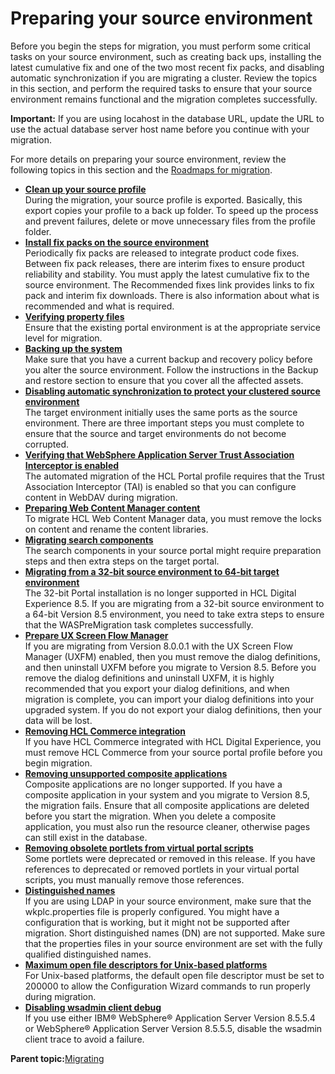# Preparing your source environment

Before you begin the steps for migration, you must perform some critical tasks on your source environment, such as creating back ups, installing the latest cumulative fix and one of the two most recent fix packs, and disabling automatic synchronization if you are migrating a cluster. Review the topics in this section, and perform the required tasks to ensure that your source environment remains functional and the migration completes successfully.

**Important:** If you are using locahost in the database URL, update the URL to use the actual database server host name before you continue with your migration.

For more details on preparing your source environment, review the following topics in this section and the [Roadmaps for migration](../install/rm_migration.md).

-   **[Clean up your source profile](../migrate/mig_clean_source.md)**  
During the migration, your source profile is exported. Basically, this export copies your profile to a back up folder. To speed up the process and prevent failures, delete or move unnecessary files from the profile folder.
-   **[Install fix packs on the source environment](../migrate/mig_inst_fixpacks_wp7.md)**  
Periodically fix packs are released to integrate product code fixes. Between fix pack releases, there are interim fixes to ensure product reliability and stability. You must apply the latest cumulative fix to the source environment. The Recommended fixes link provides links to fix pack and interim fix downloads. There is also information about what is recommended and what is required.
-   **[Verifying property files](../migrate/verify_property_files.md)**  
Ensure that the existing portal environment is at the appropriate service level for migration.
-   **[Backing up the system](../migrate/back_up_the_system.md)**  
Make sure that you have a current backup and recovery policy before you alter the source environment. Follow the instructions in the Backup and restore section to ensure that you cover all the affected assets.
-   **[Disabling automatic synchronization to protect your clustered source environment](../migrate/mig_disable_auto-sync.md)**  
The target environment initially uses the same ports as the source environment. There are three important steps you must complete to ensure that the source and target environments do not become corrupted.
-   **[Verifying that WebSphere Application Server Trust Association Interceptor is enabled](../migrate/mig_pre_src_tai.md)**  
The automated migration of the HCL Portal profile requires that the Trust Association Interceptor \(TAI\) is enabled so that you can configure content in WebDAV during migration.
-   **[Preparing Web Content Manager content](../migrate/wcm_specific_steps.md)**  
To migrate HCL Web Content Manager data, you must remove the locks on content and rename the content libraries.
-   **[Migrating search components](../migrate/mig_t_search.md)**  
The search components in your source portal might require preparation steps and then extra steps on the target portal.
-   **[Migrating from a 32-bit source environment to 64-bit target environment](../migrate/mig_t_sourcenv_32to64.md)**  
The 32-bit Portal installation is no longer supported in HCL Digital Experience 8.5. If you are migrating from a 32-bit source environment to a 64-bit Version 8.5 environment, you need to take extra steps to ensure that the WASPreMigration task completes successfully.
-   **[Prepare UX Screen Flow Manager](../migrate/mig_pre_uxfm.md)**  
If you are migrating from Version 8.0.0.1 with the UX Screen Flow Manager \(UXFM\) enabled, then you must remove the dialog definitions, and then uninstall UXFM before you migrate to Version 8.5. Before you remove the dialog definitions and uninstall UXFM, it is highly recommended that you export your dialog definitions, and when migration is complete, you can import your dialog definitions into your upgraded system. If you do not export your dialog definitions, then your data will be lost.
-   **[Removing HCL Commerce integration](../migrate/mig_pre_commerce_integration.md)**  
If you have HCL Commerce integrated with HCL Digital Experience, you must remove HCL Commerce from your source portal profile before you begin migration.
-   **[Removing unsupported composite applications](../migrate/mig_pre_remove_cai.md)**  
Composite applications are no longer supported. If you have a composite application in your system and you migrate to Version 8.5, the migration fails. Ensure that all composite applications are deleted before you start the migration. When you delete a composite application, you must also run the resource cleaner, otherwise pages can still exist in the database.
-   **[Removing obsolete portlets from virtual portal scripts](../migrate/mig_depcr_vp_scripts.md)**  
Some portlets were deprecated or removed in this release. If you have references to deprecated or removed portlets in your virtual portal scripts, you must manually remove those references.
-   **[Distinguished names](../plan/mig_plan_security.md)**  
If you are using LDAP in your source environment, make sure that the wkplc.properties file is properly configured. You might have a configuration that is working, but it might not be supported after migration. Short distinguished names \(DN\) are not supported. Make sure that the properties files in your source environment are set with the fully qualified distinguished names.
-   **[Maximum open file descriptors for Unix-based platforms](../migrate/mig_pre_ulimit_default.md)**  
For Unix-based platforms, the default open file descriptor must be set to 200000 to allow the Configuration Wizard commands to run properly during migration.
-   **[Disabling wsadmin client debug](../migrate/mig_dsable_wsadmin_clnt_dbg.md)**  
If you use either IBM® WebSphere® Application Server Version 8.5.5.4 or WebSphere® Application Server Version 8.5.5.5, disable the wsadmin client trace to avoid a failure.

**Parent topic:**[Migrating](../migrate/migration.md)

